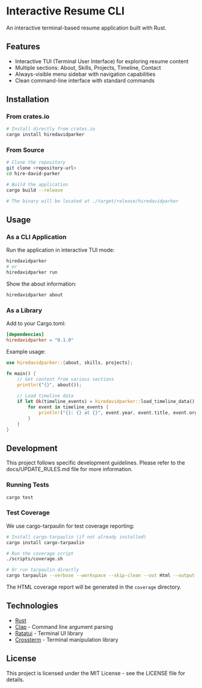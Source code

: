 # Interactive Resume CLI

An interactive terminal-based resume application built with Rust.

## Features

- Interactive TUI (Terminal User Interface) for exploring resume content
- Multiple sections: About, Skills, Projects, Timeline, Contact
- Always-visible menu sidebar with navigation capabilities
- Clean command-line interface with standard commands

## Installation

### From crates.io

```bash
# Install directly from crates.io
cargo install hiredavidparker
```

### From Source

```bash
# Clone the repository
git clone <repository-url>
cd hire-david-parker

# Build the application
cargo build --release

# The binary will be located at ./target/release/hiredavidparker
```

## Usage

### As a CLI Application

Run the application in interactive TUI mode:

```bash
hiredavidparker
# or
hiredavidparker run
```

Show the about information:

```bash
hiredavidparker about
```

### As a Library

Add to your Cargo.toml:

```toml
[dependencies]
hiredavidparker = "0.1.0"
```

Example usage:

```rust
use hiredavidparker::{about, skills, projects};

fn main() {
    // Get content from various sections
    println!("{}", about());
    
    // Load timeline data
    if let Ok(timeline_events) = hiredavidparker::load_timeline_data() {
        for event in timeline_events {
            println!("{}: {} at {}", event.year, event.title, event.organization);
        }
    }
}
```

## Development

This project follows specific development guidelines. Please refer to the docs/UPDATE_RULES.md file for more information.

### Running Tests

```bash
cargo test
```

### Test Coverage

We use cargo-tarpaulin for test coverage reporting:

```bash
# Install cargo-tarpaulin (if not already installed)
cargo install cargo-tarpaulin

# Run the coverage script
./scripts/coverage.sh

# Or run tarpaulin directly
cargo tarpaulin --verbose --workspace --skip-clean --out Html --output-dir coverage
```

The HTML coverage report will be generated in the `coverage` directory.

## Technologies

- [Rust](https://www.rust-lang.org/)
- [Clap](https://github.com/clap-rs/clap) - Command line argument parsing
- [Ratatui](https://github.com/ratatui-org/ratatui) - Terminal UI library
- [Crossterm](https://github.com/crossterm-rs/crossterm) - Terminal manipulation library

## License

This project is licensed under the MIT License - see the LICENSE file for details.